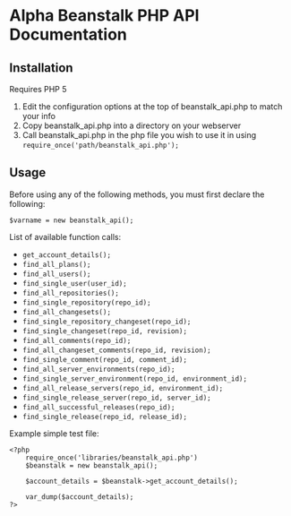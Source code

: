 # Alpha Beanstalk PHP API Documentation #

## Installation ##
Requires PHP 5

1. Edit the configuration options at the top of beanstalk_api.php to match your info
2. Copy beanstalk_api.php into a directory on your webserver
3. Call beanstalk_api.php in the php file you wish to use it in using `require_once('path/beanstalk_api.php');`

## Usage ##
Before using any of the following methods, you must first declare the following:
	
`$varname = new beanstalk_api();`

List of available function calls:

* `get_account_details();`
* `find_all_plans();`
* `find_all_users();`
* `find_single_user(user_id);`
* `find_all_repositories();`
* `find_single_repository(repo_id);`
* `find_all_changesets();`
* `find_single_repository_changeset(repo_id);`
* `find_single_changeset(repo_id, revision);`
* `find_all_comments(repo_id);`
* `find_all_changeset_comments(repo_id, revision);`
* `find_single_comment(repo_id, comment_id);`
* `find_all_server_environments(repo_id);`
* `find_single_server_environment(repo_id, environment_id);`
* `find_all_release_servers(repo_id, environment_id);`
* `find_single_release_server(repo_id, server_id);`
* `find_all_successful_releases(repo_id);`
* `find_single_release(repo_id, release_id);`

Example simple test file:

	<?php
		require_once('libraries/beanstalk_api.php')
		$beanstalk = new beanstalk_api();
		
		$account_details = $beanstalk->get_account_details();
		
		var_dump($account_details);
	?>